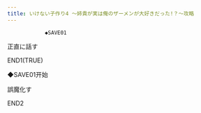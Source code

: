 ```yaml
---
title: いけない子作り4 ～姉貴が実は俺のザーメンが大好きだった!？～攻略
---
```


                ◆SAVE01

正直に話す



END1(TRUE)



◆SAVE01开始

誤魔化す



END2


              
